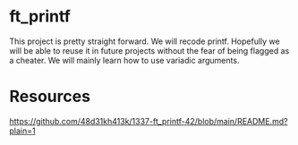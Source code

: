 # ft_printf
This project is pretty straight forward. We will recode printf. Hopefully we will be able to reuse it in future projects without the fear of being flagged as a cheater. We will mainly learn how to use variadic arguments.

# Resources
https://github.com/48d31kh413k/1337-ft_printf-42/blob/main/README.md?plain=1
